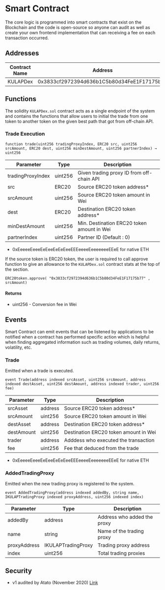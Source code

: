 # Smart Contract

The core logic is programmed into smart contracts that exist on the Blockchain and the code is open-source so anyone can audit as well as create your own frontend implementation that can receiving a fee on each transaction occurred.

## Addresses

| Contract Name | Address                                    | Network |
|---------------|--------------------------------------------|---------|
| KULAPDex      | 0x3833cf2972394d636b1C5b80d34FeE1F17175b77 | Mainnet |

## Functions

The solidity `KULAPDex.sol` contract acts as a single endpoint of the system and contains the functions that allow users to initial the trade from one token to another token on the given best path that got from off-chain API.

### Trade Execution

```
function trade(uint256 tradingProxyIndex, ERC20 src, uint256 srcAmount, ERC20 dest, uint256 minDestAmount, uint256 partnerIndex) → uint256
```

| Parameter         | Type    | Description                                |
|-------------------|---------|--------------------------------------------|
| tradingProxyIndex | uint256 | Given trading proxy ID from off-chain API  | 
| src               | ERC20   | Source ERC20 token address*                 |          
| srcAmount         | uint256 | Source ERC20 token amount in Wei           | 
| dest              | ERC20   | Destination ERC20 token address*            | 
| minDestAmount     | uint256 | Min. Destination ERC20 token amount in Wei |
| partnerIndex      | uint256 | Partner ID (Default : 0)                   | 

* 0xEeeeeEeeeEeEeeEeEeEeeEEEeeeeEeeeeeeeEEeE for native ETH 

If the source token is ERC20 token, the user is required to call approve function to give an allowance to the `KULAPDex.sol` contract stats at the top of the section.

```
ERC20token.approve( "0x3833cf2972394d636b1C5b80d34FeE1F17175b77" , srcAmount)
```

#### Returns ####

* uint256 - Conversion fee in Wei

## Events

Smart Contract can emit events that can be listened by applications to be notified when a contract has performed specific action which is helpful when finding aggregated information such as trading volumes, daily returns, volatility, etc.

### Trade

Emitted when a trade is executed.

```
event Trade(address indexed srcAsset, uint256 srcAmount, address indexed destAsset, uint256 destAmount, address indexed trader, uint256 fee)
```

| Parameter   | Type     | Description                           |
|-------------|----------|---------------------------------------|
| srcAsset    | address  | Source ERC20 token address*           | 
| srcAmount   | uint256  | Source ERC20 token amount in Wei      | 
| destAsset   | address  | Destination ERC20 token address*      | 
| destAmount  | uint256  | Destination ERC20 token amount in Wei |
| trader      | address  | Adddess who executed the transaction  |
| fee         | uint256  | Fee that deduced from the trade       | 

* 0xEeeeeEeeeEeEeeEeEeEeeEEEeeeeEeeeeeeeEEeE for native ETH 

### AddedTradingProxy

Emitted when the new trading proxy is registered to the system.

```
event AddedTradingProxy(address indexed addedBy, string name, IKULAPTradingProxy indexed proxyAddress, uint256 indexed index)
```

| Parameter   | Type               | Description                 |
|-------------|--------------------|-----------------------------|
| addedBy     | address            | Address who added the proxy | 
| name        | string             | Name of the trading proxy   |          
| proxyAddress| IKULAPTradingProxy | Trading proxy address       | 
| index       | uint256            | Total trading proxies       | 

## Security

- v1 audited by Atato (November 2020) [Link](https://www.atato.com/wp-content/uploads/2020/11/Kulap-Security-Review.pdf)